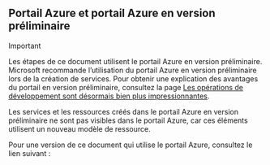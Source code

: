 ## <a name="azure-portal-and-azure-preview-portal"></a>Portail Azure et portail Azure en version préliminaire
> [!IMPORTANT]
> Les étapes de ce document utilisent le portail Azure en version préliminaire. Microsoft recommande l’utilisation du portail Azure en version préliminaire lors de la création de services. Pour obtenir une explication des avantages du portail en version préliminaire, consultez la page [Les opérations de développement sont désormais bien plus impressionnantes](https://azure.microsoft.com/overview/preview-portal/). 
> 
> Les services et les ressources créés dans le portail Azure en version préliminaire ne sont pas visibles dans le portail Azure, car ces éléments utilisent un nouveau modèle de ressource.
> 
> 

Pour une version de ce document qui utilise le portail Azure, consultez le lien suivant :



<!--HONumber=Jan17_HO3-->



